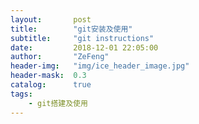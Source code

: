 ```yaml
---
layout:       post
title:        "git安装及使用"
subtitle:     "git instructions"
date:         2018-12-01 22:05:00
author:       "ZeFeng"
header-img:   "img/ice_header_image.jpg"
header-mask:  0.3
catalog:      true
tags:
    - git搭建及使用
---
```

